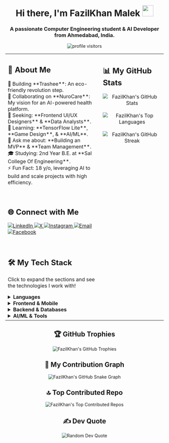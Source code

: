 <h1 align="center">Hi there, I'm FazilKhan Malek <img src="https://media.giphy.com/media/hvRJCLFzcasrR4ia7z/giphy.gif" width="35"></h1>
<h3 align="center">A passionate Computer Engineering student & AI Developer from Ahmedabad, India.</h3>

<p align="center">
  <img src="https://komarev.com/ghpvc/?username=fazilkhan0786&label=Profile%20Visitors&color=0e75b6&style=flat-square" alt="profile visitors" />
</p>

<table>
  <tr>
    <td valign="top" width="60%">
      
## 🚀 About Me
<p>
  🔭 Building **Trashee**: An eco-friendly revolution step.<br>
  👯 Collaborating on **NuroCare**: My vision for an AI-powered health platform.<br>
  🤝 Seeking: **Frontend UI/UX Designers** & **Data Analysts**.<br>
  🌱 Learning: **TensorFlow Lite**, **Game Design**, & **AI/ML**.<br>
  💬 Ask me about: **Building an MVP** & **Team Management**.<br>
  🎓 Studying: 2nd Year B.E. at **Sal College Of Engineering**.<br>
  ⚡ Fun Fact: 18 y/o, leveraging AI to build and scale projects with high efficiency.
</p>

<br>

## 🌐 Connect with Me
<p align="left">
  <a href="https://www.linkedin.com/in/fazilkhan-malek-392082377?utm_source=share&utm_campaign=share_via&utm_content=profile&utm_medium=ios_app" target="_blank">
    <img src="https://img.shields.io/badge/LinkedIn-%230077B5.svg?style=for-the-badge&logo=linkedin&logoColor=white" alt="LinkedIn">
  </a>
  <a href="https://x.com/FazilkhanM0786" target="_blank">
    <img src="https://img.shields.io/badge/X-black.svg?style=for-the-badge&logo=X&logoColor=white" alt="X">
  </a>
  <a href="https://www.instagram.com/fazilkhan_078?igsh=MXFlZnA3OWEzenQzZQ%3D%D&utm_source=qr" target="_blank">
    <img src="https://img.shields.io/badge/Instagram-%23E4405F.svg?style=for-the-badge&logo=Instagram&logoColor=white" alt="Instagram">
  </a>
  <a href="mailto:malekfazilkhan01@gmail.com" target="_blank">
    <img src="https://img.shields.io/badge/Email-D14836?style=for-the-badge&logo=gmail&logoColor=white" alt="Email">
  </a>
  <a href="https://www.facebook.com/share/1D2z8DZVNM/?mibextid=wwXIfr" target="_blank">
    <img src="https://img.shields.io/badge/Facebook-%231877F2.svg?style=for-the-badge&logo=Facebook&logoColor=white" alt="Facebook">
  </a>
</p>

<br>

## 🛠️ My Tech Stack
<p>Click to expand the sections and see the technologies I work with!</p>
      
<details>
  <summary><b>Languages</b></summary>
  <p align="left">
    <img src="https://img.shields.io/badge/c++-%2300599C.svg?style=for-the-badge&logo=c%2B%2B&logoColor=white" alt="C++">
    <img src="https://img.shields.io/badge/c-%2300599C.svg?style=for-the-badge&logo=c&logoColor=white" alt="C">
    <img src="https://img.shields.io/badge/c%23-%23239120.svg?style=for-the-badge&logo=csharp&logoColor=white" alt="C#">
    <img src="https://img.shields.io/badge/python-3670A0?style=for-the-badge&logo=python&logoColor=ffdd54" alt="Python">
    <img src="https://img.shields.io/badge/dart-%230175C2.svg?style=for-the-badge&logo=dart&logoColor=white" alt="Dart">
    <img src="https://img.shields.io/badge/java-%23ED8B00.svg?style=for-the-badge&logo=openjdk&logoColor=white" alt="Java">
    <img src="https://img.shields.io/badge/javascript-%23323330.svg?style=for-the-badge&logo=javascript&logoColor=%23F7DF1E" alt="JavaScript">
    <img src="https://img.shields.io/badge/typescript-%23007ACC.svg?style=for-the-badge&logo=typescript&logoColor=white" alt="TypeScript">
    <img src="https://img.shields.io/badge/php-%23777BB4.svg?style=for-the-badge&logo=php&logoColor=white" alt="PHP">
    <img src="https://img.shields.io/badge/html5-%23E34F26.svg?style=for-the-badge&logo=html5&logoColor=white" alt="HTML5">
  </p>
</details>

<details>
  <summary><b>Frontend & Mobile</b></summary>
  <p align="left">
    <img src="https://img.shields.io/badge/react-%2320232a.svg?style=for-the-badge&logo=react&logoColor=%2361DAFB" alt="React">
    <img src="https://img.shields.io/badge/react_native-%2320232a.svg?style=for-the-badge&logo=react&logoColor=%2361DAFB" alt="React Native">
    <img src="https://img.shields.io/badge/angular-%23DD0031.svg?style=for-the-badge&logo=angular&logoColor=white" alt="Angular">
    <img src="https://img.shields.io/badge/angular.js-%23E23237.svg?style=for-the-badge&logo=angularjs&logoColor=white" alt="Angular.js">
  </p>
</details>

<details>
  <summary><b>Backend & Databases</b></summary>
  <p align="left">
    <img src="https://img.shields.io/badge/node.js-6DA55F?style=for-the-badge&logo=node.js&logoColor=white" alt="NodeJS">
    <img src="https://img.shields.io/badge/nestjs-%23E0234E.svg?style=for-the-badge&logo=nestjs&logoColor=white" alt="NestJS">
    <img src="https://img.shields.io/badge/FastAPI-005571?style=for-the-badge&logo=fastapi" alt="FastAPI">
    <img src="https://img.shields.io/badge/mysql-4479A1.svg?style=for-the-badge&logo=mysql&logoColor=white" alt="MySQL">
    <img src="https://img.shields.io/badge/postgres-%23316192.svg?style=for-the-badge&logo=postgresql&logoColor=white" alt="Postgres">
    <img src="https://img.shields.io/badge/firebase-a08021?style=for-the-badge&logo=firebase&logoColor=ffcd34" alt="Firebase">
    <img src="https://img.shields.io/badge/Supabase-3ECF8E?style=for-the-badge&logo=supabase&logoColor=white" alt="Supabase">
  </p>
</details>

<details>
  <summary><b>AI/ML & Tools</b></summary>
  <p align="left">
    <img src="https://img.shields.io/badge/TensorFlow-%23FF6F00.svg?style=for-the-badge&logo=TensorFlow&logoColor=white" alt="TensorFlow">
    <img src="https://img.shields.io/badge/PyTorch-%23EE4C2C.svg?style=for-the-badge&logo=PyTorch&logoColor=white" alt="PyTorch">
    <img src="https://img.shields.io/badge/git-%23F05033.svg?style=for-the-badge&logo=git&logoColor=white" alt="Git">
    <img src="https://img.shields.io/badge/github-%23121011.svg?style=for-the-badge&logo=github&logoColor=white" alt="GitHub">
    <img src="https://img.shields.io/badge/figma-%23F24E1E.svg?style=for-the-badge&logo=figma&logoColor=white" alt="Figma">
    <img src="https://img.shields.io/badge/Framer-black?style=for-the-badge&logo=framer&logoColor=blue" alt="Framer">
  </p>
</details>

</td>
    
<td valign="top" width="40%">

## 📊 My GitHub Stats
<p align="center">
  <img align="center" src="https://github-readme-stats.vercel.app/api?username=fazilkhan0786&theme=dark&hide_border=false&include_all_commits=true&count_private=true" alt="FazilKhan's GitHub Stats" />
  <br><br>
  <img align="center" src="https://github-readme-stats.vercel.app/api/top-langs/?username=fazilkhan0786&theme=dark&hide_border=false&include_all_commits=true&count_private=true&layout=compact" alt="FazilKhan's Top Languages" />
  <br><br>
  <img align="center" src="https://nirzak-streak-stats.vercel.app/?user=fazilkhan0786&theme=dark&hide_border=false" alt="FazilKhan's GitHub Streak" />
</p>
      
</td>
  </tr>
</table>
<h2 align="center">🏆 GitHub Trophies</h2>
<p align="center">
  <img src="https://github-profile-trophy.vercel.app/?username=fazilkhan0786&theme=radical&no-frame=false&no-bg=false&margin-w=4" alt="FazilKhan's GitHub Trophies">
</p>

<h2 align="center">🐍 My Contribution Graph</h2>
<p align="center">
  <img src="https://github-contribution-grid-snake.vercel.app/api?user=fazilkhan0786&theme=dark" alt="FazilKhan's GitHub Snake Graph">
</p>

<h2 align="center">🔝 Top Contributed Repo</h2>
<p align="center">
  <img src="https://github-contributor-stats.vercel.app/api?username=fazilkhan0786&limit=5&theme=dark&combine_all_yearly_contributions=true" alt="FazilKhan's Top Contributed Repos">
</p>

<h2 align="center">✍️ Dev Quote</h2>
<p align="center">
  <img src="https://quotes-github-readme.vercel.app/api?type=horizontal&theme=radical" alt="Random Dev Quote">
</p>

